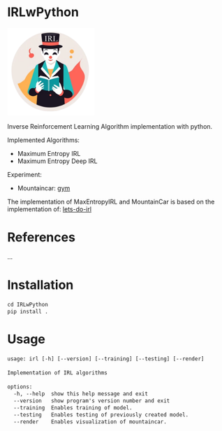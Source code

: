 # IRLwPython

<img src="logo/IRLwPython.png" width="200">

Inverse Reinforcement Learning Algorithm implementation with python.

Implemented Algorithms:
- Maximum Entropy IRL
- Maximum Entropy Deep IRL

Experiment:
- Mountaincar: [gym](https://www.gymlibrary.dev/environments/classic_control/mountain_car/)

The implementation of MaxEntropyIRL and MountainCar is based on the implementation of: 
[lets-do-irl](https://github.com/reinforcement-learning-kr/lets-do-irl/tree/master/mountaincar/maxent)

# References

...

# Installation

```commandline
cd IRLwPython
pip install .
```

# Usage

```commandline
usage: irl [-h] [--version] [--training] [--testing] [--render]

Implementation of IRL algorithms

options:
  -h, --help  show this help message and exit
  --version   show program's version number and exit
  --training  Enables training of model.
  --testing   Enables testing of previously created model.
  --render    Enables visualization of mountaincar.

```
